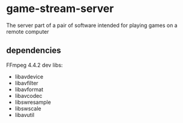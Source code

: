 # game-stream-server
The server part of a pair of software intended for playing games on a remote computer

## dependencies
FFmpeg 4.4.2 dev libs:
* libavdevice
* libavfilter
* libavformat
* libavcodec
* libswresample
* libswscale
* libavutil

